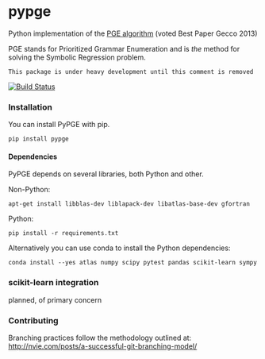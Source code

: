 # pypge

Python implementation of the [PGE algorithm](http://dl.acm.org/citation.cfm?id=2463486) 
(voted Best Paper Gecco 2013)

PGE stands for Prioritized Grammar Enumeration and is *the* method for solving the Symbolic Regression problem. 

`This package is under heavy development until this comment is removed`

[![Build Status](https://travis-ci.org/verdverm/pypge.svg)](https://travis-ci.org/verdverm/pypge)

### Installation

You can install PyPGE with pip.

`pip install pypge`

#### Dependencies

PyPGE depends on several libraries, both Python and other.

Non-Python:

`apt-get install libblas-dev liblapack-dev libatlas-base-dev gfortran`

Python:

`pip install -r requirements.txt`

Alternatively you can use conda to install the Python dependencies:

`conda install --yes atlas numpy scipy pytest pandas scikit-learn sympy`

### scikit-learn integration

planned, of primary concern

### Contributing

Branching practices follow the methodology outlined at: http://nvie.com/posts/a-successful-git-branching-model/


